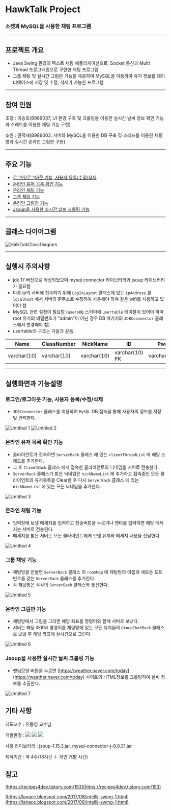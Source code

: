 # HawkTalk Project

### 소켓과 MySQL을 사용한 채팅 프로그램

---

## 프로젝트 개요

- Java Swing 환경의 텍스트 채팅 애플리케이션으로, Socket 통신과 Multi Thread 프로그래밍으로 구현한 채팅 프로그램
- 그룹 채팅 및 실시간 그림판 기능을 제공하며 MySQL을 이용하여 유저 정보를 데이터베이스에 저장 및 수정, 삭제가 가능한 프로그램

---

## 참여 인원

조장 : 이승호(B989037, UI 환경 구축 및 크롤링을 이용한 실시간 날씨 정보 확인 기능과 스레드를 이용한 채팅 기능 구현)

조원 : 권덕재(B989003, 서버와 MySQL을 이용한 DB 구축 및 스레드를 이용한 채팅방과 실시간 온라인 그림판 구현)

---

## 주요 기능

- [로그인/로그아웃 기능, 사용자 등록/수정/삭제](#로그인로그아웃-기능-사용자-등록수정삭제)
- [온라인 유저 목록 확인 기능](#온라인-유저-목록-확인-기능)
- [온라인 채팅 기능](#온라인-채팅-기능)
- [그룹 채팅 기능](#그룹-채팅-기능)
- [온라인 그림판 기능](#온라인-그림판-기능)
- [Jsoup을 사용한 실시간 날씨 크롤링 기능](#jsoup을-사용한-실시간-날씨-크롤링-기능)

---

## 클래스 다이어그램

![HalkTalkClassDiagram](https://github.com/juintination/HawkTalk/assets/89019601/9ec4f686-0b7b-4b34-85f2-883c54486479)

---

## 실행시 주의사항
-   jdk 17 버전으로 작성되었으며 mysql connector 라이브러리와 jsoup 라이브러리가 필요함
-   다른 ip의 서버에 접속하기 위해 `LogInLayout` 클래스에 있는 `ipAddress` 를 `localhost` 에서 서버의 IP주소로 수정하여 사용해야 하며 같은 wifi를 사용하고 있어야 함
-   MySQL 관련 설정이 필요함 (`usersDB` 스키마에 `usertable` 테이블이 있어야 하며 root 유저의 비밀번호가 "admin"이 아닌 경우 DB 패키지의 `JDBCconnector` 클래스에서 변경해야 함)
-   usertable의 구조는 다음과 같음

| Name | ClassNumber | NickName | ID | Pwd |
| --- | --- | --- | --- | --- |
| varchar(10) | varchar(10) | varchar(10) | varchar(10) PK | varchar(10) |

---

## **실행화면과 기능설명**

### 로그인/로그아웃 기능, 사용자 등록/수정/삭제

- `JDBCconnector` 클래스를 이용하여 `MySQL` DB 접속을 통해 사용자의 정보를 저장 및 관리한다.

![Untitled 1](https://user-images.githubusercontent.com/112773313/209364647-d0f8ef45-3301-4f68-ad13-580a04fdac48.png)
![Untitled 2](https://user-images.githubusercontent.com/112773313/209364673-e8eef56b-34d1-4eff-9132-44820ac89d60.png)

### 온라인 유저 목록 확인 기능

- 클라이언트가 접속하면 `ServerBack` 클래스 에 있는 `clientThreadList` 에 해당 스레드를 추가한다.
- 그 후 `ClientBack` 클래스 에서 접속한 클라이언트의 닉네임을 서버로 전송한다.
- `ServerBack` 클래스가 받은 닉네임은 `nickNameList` 에 추가하고 접속중인 모든 클라이언트의 유저목록을 Clear한 후 다시 `ServerBack` 클래스 에 있는  `nickNameList` 에 있는 모든 닉네임을 추가한다.

![Untitled 3](https://user-images.githubusercontent.com/112773313/209364688-b5278eb6-fbec-4238-9d33-731394a40c2c.png)

### 온라인 채팅 기능

- 입력창에 보낼 메세지를 입력하고 전송버튼을 누르거나 엔터를 입력하면 해당 메세지는 서버로 전송된다.
- 메세지를 받은 서버는 모든 클라이언트에게 보낸 유저와 메세지 내용을 전달한다.

![Untitled 4](https://user-images.githubusercontent.com/112773313/209364714-17911bd2-6a56-417d-b85d-50ac2f8fc781.png)

### 그룹 채팅 기능

- 채팅방을 만들면 `ServerBack` 클래스 의 `roomMap` 에 채팅방의 이름과 새로운 포트번호를 갖는 `ServerBack` 클래스를 추가한다.
- 각 채팅방은 각각의 `ServerBack` 클래스와 통신한다.

![Untitled 5](https://user-images.githubusercontent.com/112773313/209364726-6abdf437-ff1d-4038-aaaf-3be99695277d.png)

### 온라인 그림판 기능

- 채팅방에서 그림을 그리면 해당 좌표를 명령어와 함께 서버로 보낸다.
- 서버는 해당 좌표와 명령어를 채팅방에 있는 모든 유저들의  `GroupChatBack` 클래스로 보낸 후 해당 좌표에 실시간으로 그린다.

![Untitled 6](https://user-images.githubusercontent.com/112773313/209364742-094d144d-0931-45a0-960d-47dd219a6cf5.png)

### Jsoup을 사용한 실시간 날씨 크롤링 기능

- 햇님모양 버튼을 누르면 [https://weather.naver.com/today](https://weather.naver.com/today) 사이트의 HTML정보를 크롤링하여 날씨 정보를 추출한다.

![Untitled 7](https://user-images.githubusercontent.com/112773313/209364756-aaecbdae-9b52-4a62-89c4-5f2ca184ef84.png)

## 기타 사항

지도교수 : 유동영 교수님

개발환경 : <img src="https://img.shields.io/badge/IntelliJ IDEA-000000?style=for-the-badge&logo=IntelliJ IDEA&logoColor=white"> <img src="https://img.shields.io/badge/Visual Studio Code-007ACC?style=for-the-badge&logo=Visual Studio Code&logoColor=white"> <img src="https://img.shields.io/badge/MySQL-4479A1?style=for-the-badge&logo=MySQL&logoColor=white">

사용 라이브러리 : jsoup-1.15.3.jar, mysql-connector-j-8.0.31.jar

제작기간 : 약 4주(18시간 ＋ 개인 개발 시간)

## 참고

[https://recipes4dev.tistory.com/153](https://recipes4dev.tistory.com/153)

[https://lanace.blogspot.com/2017/08/intellij-swing-1.html](https://lanace.blogspot.com/2017/08/intellij-swing-1.html)
